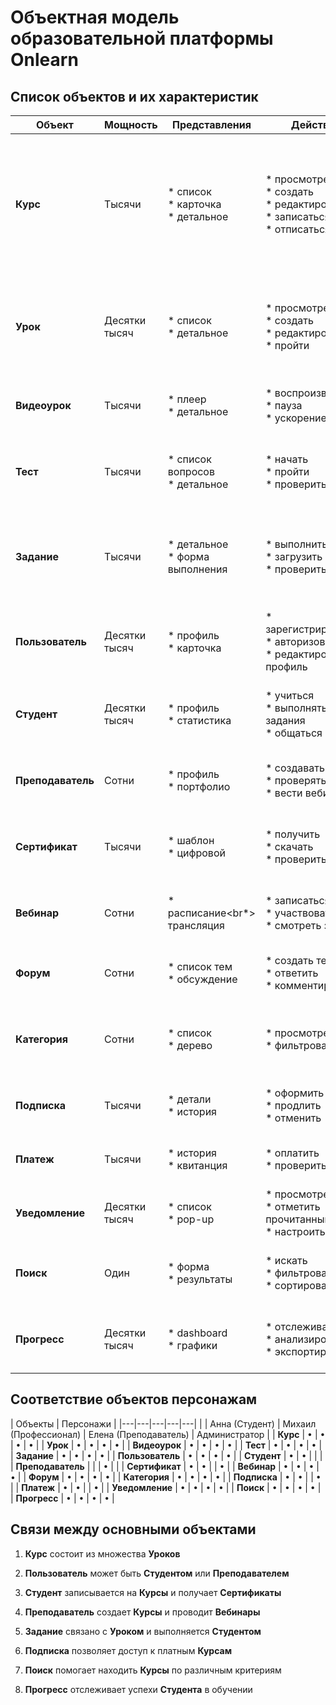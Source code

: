 # Объектная модель образовательной платформы Onlearn

## Список объектов и их характеристик

| Объект | Мощность | Представления | Действия | Атрибуты |
|---|---|---|---|---|
| **Курс** | Тысячи | * список<br>* карточка<br>* детальное | * просмотреть<br>* создать<br>* редактировать<br>* записаться<br>* отписаться | * название<br>* описание<br>* автор<br>* категория<br>* уровень сложности<br>* продолжительность<br>* рейтинг<br>* статус (активный/архивный) |
| **Урок** | Десятки тысяч | * список<br>* детальное | * просмотреть<br>* создать<br>* редактировать<br>* пройти | * название<br>* тип (видео/текст/тест)<br>* продолжительность<br>* порядковый номер<br>* материалы |
| **Видеоурок** | Тысячи | * плеер<br>* детальное | * воспроизвести<br>* пауза<br>* ускорение | * длительность<br>* качество<br>* субтитры<br>* транскрипция |
| **Тест** | Тысячи | * список вопросов<br>* детальное | * начать<br>* пройти<br>* проверить | * количество вопросов<br>* время на выполнение<br>* проходной балл<br>* тип вопросов |
| **Задание** | Тысячи | * детальное<br>* форма выполнения | * выполнить<br>* загрузить работу<br>* проверить | * тип (практическое/теоретическое)<br>* дедлайн<br>* максимальный балл<br>* критерии оценки |
| **Пользователь** | Десятки тысяч | * профиль<br>* карточка | * зарегистрироваться<br>* авторизоваться<br>* редактировать профиль | * имя<br>* email<br>* роль<br>* аватар<br>* прогресс обучения |
| **Студент** | Десятки тысяч | * профиль<br>* статистика | * учиться<br>* выполнять задания<br>* общаться | * завершенные курсы<br>* текущие курсы<br>* средний балл<br>* достижения |
| **Преподаватель** | Сотни | * профиль<br>* портфолио | * создавать курсы<br>* проверять работы<br>* вести вебинары | * специализация<br>* рейтинг<br>* количество курсов<br>* отзывы |
| **Сертификат** | Тысячи | * шаблон<br>* цифровой | * получить<br>* скачать<br>* проверить | * номер<br>* дата выдачи<br>* курс<br>* оценки<br>* QR-код |
| **Вебинар** | Сотни | * расписание<br*> трансляция | * записаться<br>* участвовать<br>* смотреть запись | * дата и время<br>* длительность<br>* список участников<br>* запись |
| **Форум** | Сотни | * список тем<br>* обсуждение | * создать тему<br>* ответить<br>* комментировать | * темы<br>* сообщения<br>* дата создания<br>* автор |
| **Категория** | Сотни | * список<br>* дерево | * просмотреть<br>* фильтровать | * название<br>* описание<br>* родительская категория<br>* количество курсов |
| **Подписка** | Тысячи | * детали<br>* история | * оформить<br>* продлить<br>* отменить | * тип<br>* стоимость<br>* период<br>* статус |
| **Платеж** | Тысячи | * история<br>* квитанция | * оплатить<br>* проверить статус | * сумма<br>* способ оплаты<br>* статус<br>* дата |
| **Уведомление** | Десятки тысяч | * список<br>* pop-up | * просмотреть<br>* отметить прочитанным<br>* настроить | * тип<br>* содержание<br>* дата<br>* статус прочтения |
| **Поиск** | Один | * форма<br>* результаты | * искать<br>* фильтровать<br>* сортировать | * запрос<br>* категория<br>* уровень сложности<br>* рейтинг |
| **Прогресс** | Десятки тысяч | * dashboard<br>* графики | * отслеживать<br>* анализировать<br>* экспортировать | * завершенные уроки<br>* оценки<br>* время обучения<br>* достижения |

## Соответствие объектов персонажам

| Объекты | Персонажи |
|---|---|---|---|---|
| | Анна (Студент) | Михаил (Профессионал) | Елена (Преподаватель) | Администратор |
| **Курс** | • | • | • | • |
| **Урок** | • | • | • | • |
| **Видеоурок** | • | • | • | • |
| **Тест** | • | • | • | • |
| **Задание** | • | • | • | • |
| **Пользователь** | • | • | • | • |
| **Студент** | • | • | | |
| **Преподаватель** | | | • | |
| **Сертификат** | • | • | | • |
| **Вебинар** | • | • | • | • |
| **Форум** | • | • | • | • |
| **Категория** | • | • | • | • |
| **Подписка** | • | • | | • |
| **Платеж** | • | • | | • |
| **Уведомление** | • | • | • | • |
| **Поиск** | • | • | • | • |
| **Прогресс** | • | • | • | • |

## Связи между основными объектами

1. **Курс** состоит из множества **Уроков**
2. **Пользователь** может быть **Студентом** или **Преподавателем**
3. **Студент** записывается на **Курсы** и получает **Сертификаты**
4. **Преподаватель** создает **Курсы** и проводит **Вебинары**
5. **Задание** связано с **Уроком** и выполняется **Студентом**
6. **Подписка** позволяет доступ к платным **Курсам**
7. **Поиск** помогает находить **Курсы** по различным критериям

8. **Прогресс** отслеживает успехи **Студента** в обучении
